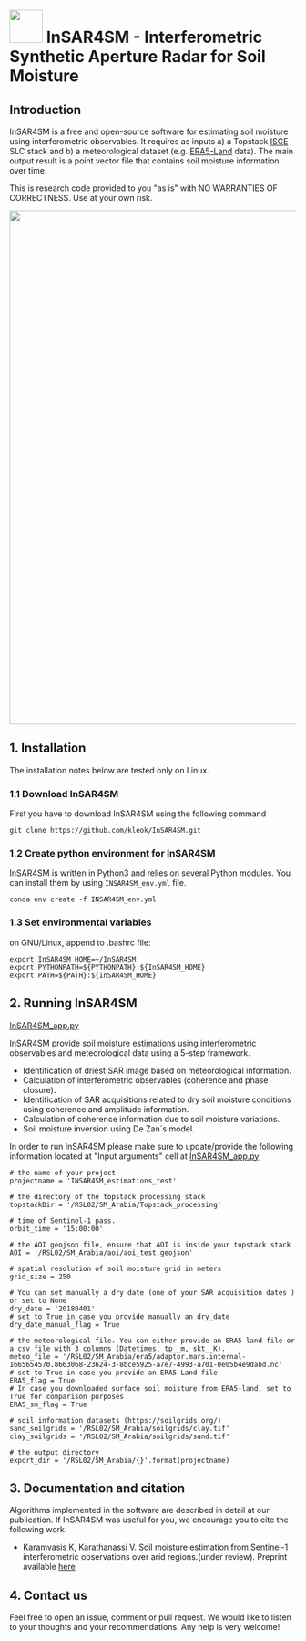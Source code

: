 # <img src="https://github.com/kleok/INSAR4SM/blob/main/figures/insar4sm_logo.png" width="58"> InSAR4SM - Interferometric Synthetic Aperture Radar for Soil Moisture

## Introduction

InSAR4SM is a free and open-source software for estimating soil moisture using interferometric observables. It requires as inputs a) a Topstack [ISCE](https://github.com/isce-framework/isce2) SLC stack and b) a meteorological dataset (e.g. [ERA5-Land](https://cds.climate.copernicus.eu/cdsapp#!/dataset/reanalysis-era5-land?tab=overview) data). The main output result is a point vector file that contains soil moisture information over time.

This is research code provided to you "as is" with NO WARRANTIES OF CORRECTNESS. Use at your own risk.

<img src="https://github.com/kleok/INSAR4SM/blob/main/figures/InSAR4SM_NA.png" width="900">

## 1. Installation
The installation notes below are tested only on Linux.

### 1.1 Download InSAR4SM
First you have to download InSAR4SM using the following command

```git clone https://github.com/kleok/InSAR4SM.git```

### 1.2 Create python environment for InSAR4SM

InSAR4SM is written in Python3 and relies on several Python modules. You can install them by using ```INSAR4SM_env.yml``` file.

```conda env create -f INSAR4SM_env.yml```

### 1.3 Set environmental variables
on GNU/Linux, append to .bashrc file:
```
export InSAR4SM_HOME=~/InSAR4SM
export PYTHONPATH=${PYTHONPATH}:${InSAR4SM_HOME}
export PATH=${PATH}:${InSAR4SM_HOME}
```

## 2. Running InSAR4SM
[InSAR4SM_app.py](https://github.com/kleok/INSAR4SM/blob/main/INSAR4SM_app.py)

InSAR4SM provide soil moisture estimations using interferometric observables and meteorological data using a 5-step framework. 
- Identification of driest SAR image based on meteorological information.
- Calculation of interferometric observables (coherence and phase closure).
- Identification of SAR acquisitions related to dry soil moisture conditions using coherence and amplitude information.
- Calculation of coherence information due to soil moisture variations.
- Soil moisture inversion using De Zan`s model.

In order to run InSAR4SM please make sure to update/provide the following information located at "Input arguments" cell at [InSAR4SM_app.py](https://github.com/kleok/INSAR4SM/blob/main/INSAR4SM_app.py)

```
# the name of your project
projectname = 'INSAR4SM_estimations_test'

# the directory of the topstack processing stack
topstackDir = '/RSL02/SM_Arabia/Topstack_processing'

# time of Sentinel-1 pass.
orbit_time = '15:00:00'

# the AOI geojson file, ensure that AOI is inside your topstack stack
AOI = '/RSL02/SM_Arabia/aoi/aoi_test.geojson'

# spatial resolution of soil moisture grid in meters
grid_size = 250

# You can set manually a dry date (one of your SAR acquisition dates ) or set to None
dry_date = '20180401' 
# set to True in case you provide manually an dry_date
dry_date_manual_flag = True

# the meteorological file. You can either provide an ERA5-land file or a csv file with 3 columns (Datetimes, tp__m, skt__K).
meteo_file = '/RSL02/SM_Arabia/era5/adaptor.mars.internal-1665654570.8663068-23624-3-8bce5925-a7e7-4993-a701-0e05b4e9dabd.nc'
# set to True in case you provide an ERA5-Land file
ERA5_flag = True
# In case you downloaded surface soil moisture from ERA5-land, set to True for comparison purposes
ERA5_sm_flag = True

# soil information datasets (https://soilgrids.org/)
sand_soilgrids = '/RSL02/SM_Arabia/soilgrids/clay.tif'
clay_soilgrids = '/RSL02/SM_Arabia/soilgrids/sand.tif'

# the output directory 
export_dir = '/RSL02/SM_Arabia/{}'.format(projectname)
```
## 3. Documentation and citation
Algorithms implemented in the software are described in detail at our publication. If InSAR4SM was useful for you, we encourage you to cite the following work.

- Karamvasis K, Karathanassi V. Soil moisture estimation from Sentinel-1 interferometric observations over arid regions.(under review). Preprint available [here](https://arxiv.org/abs/2210.10665)

## 4. Contact us
Feel free to open an issue, comment or pull request. We would like to listen to your thoughts and your recommendations. Any help is very welcome!
